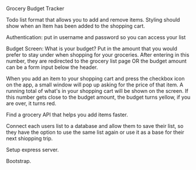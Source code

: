 Grocery Budget Tracker

Todo list format that allows you to add and remove items. 
Styling should show when an Item has been added to the shopping cart. 

Authentication: put in username and password so you can access your list

Budget Screen: What is your budget? Put in the amount that you would prefer to stay under when shopping for your groceries. After entering in this number, they are redirected to the grocery list page OR the budget amount can be a form input below the header.

When you add an item to your shopping cart and press the checkbox icon on the app, a small window will pop up asking for the price of that item. A running total of what's in your shopping cart will be shown on the screen. If this number gets close to the budget amount, the budget turns yellow, if you are over, it turns red.

Find a grocery API that helps you add items faster.

Connect each users list to a database and allow them to save their list, so they have the option to use the same list again or use it as a base for their next shiopping trip.

Setup express server.

Bootstrap.